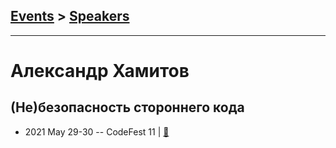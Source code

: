 ## [Events](../README.md) > [Speakers](../speakers.md)
---

# Александр Хамитов

## (Не)безопасность стороннего кода
- 2021 May 29-30 -- CodeFest 11  | [:notebook:](https://disk.yandex.ru/i/voSuySLeXE_hfg)  
